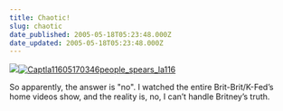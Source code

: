 ```yaml
---
title: Chaotic!
slug: chaotic
date_published: 2005-05-18T05:23:48.000Z
date_updated: 2005-05-18T05:23:48.000Z
---
```


![](file:///C:/Documents%20and%20Settings/Anil/Desktop/capt.la11605170346.people_spears_la116.jpg)[![Captla11605170346people_spears_la116](http://www.anildash.com/photos/uncategorized/captla11605170346people_spears_la116.jpg)](http://www.anildash.com/photos/uncategorized/captla11605170346people_spears_la116.jpg)

So apparently, the answer is "no". I watched the entire Brit-Brit/K-Fed’s home videos show, and the reality is, no, I can’t handle Britney’s truth.
